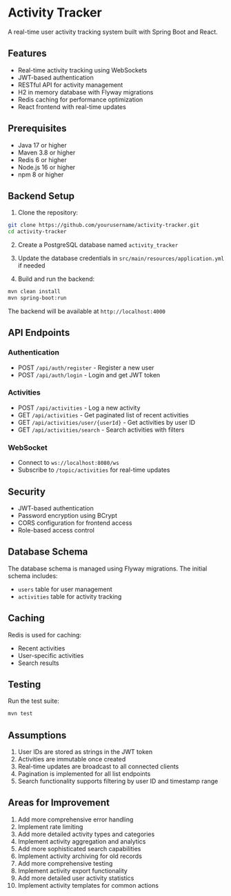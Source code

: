 # Activity Tracker

A real-time user activity tracking system built with Spring Boot and React.

## Features

- Real-time activity tracking using WebSockets
- JWT-based authentication
- RESTful API for activity management
- H2 in memory database with Flyway migrations
- Redis caching for performance optimization
- React frontend with real-time updates

## Prerequisites

- Java 17 or higher
- Maven 3.8 or higher
- Redis 6 or higher
- Node.js 16 or higher
- npm 8 or higher

## Backend Setup

1. Clone the repository:
```bash
git clone https://github.com/yourusername/activity-tracker.git
cd activity-tracker
```

2. Create a PostgreSQL database named `activity_tracker`

3. Update the database credentials in `src/main/resources/application.yml` if needed

4. Build and run the backend:
```bash
mvn clean install
mvn spring-boot:run
```

The backend will be available at `http://localhost:4000`

## API Endpoints

### Authentication
- POST `/api/auth/register` - Register a new user
- POST `/api/auth/login` - Login and get JWT token

### Activities
- POST `/api/activities` - Log a new activity
- GET `/api/activities` - Get paginated list of recent activities
- GET `/api/activities/user/{userId}` - Get activities by user ID
- GET `/api/activities/search` - Search activities with filters

### WebSocket
- Connect to `ws://localhost:8080/ws`
- Subscribe to `/topic/activities` for real-time updates

## Security

- JWT-based authentication
- Password encryption using BCrypt
- CORS configuration for frontend access
- Role-based access control

## Database Schema

The database schema is managed using Flyway migrations. The initial schema includes:

- `users` table for user management
- `activities` table for activity tracking

## Caching

Redis is used for caching:
- Recent activities
- User-specific activities
- Search results

## Testing

Run the test suite:
```bash
mvn test
```

## Assumptions

1. User IDs are stored as strings in the JWT token
2. Activities are immutable once created
3. Real-time updates are broadcast to all connected clients
4. Pagination is implemented for all list endpoints
5. Search functionality supports filtering by user ID and timestamp range

## Areas for Improvement

1. Add more comprehensive error handling
2. Implement rate limiting
3. Add more detailed activity types and categories
4. Implement activity aggregation and analytics
5. Add more sophisticated search capabilities
6. Implement activity archiving for old records
7. Add more comprehensive testing
8. Implement activity export functionality
9. Add more detailed user activity statistics
10. Implement activity templates for common actions 